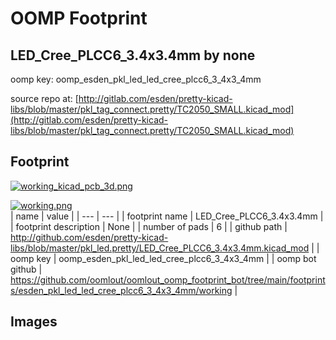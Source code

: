 # OOMP Footprint  
## LED_Cree_PLCC6_3.4x3.4mm  by none  
  
oomp key: oomp_esden_pkl_led_led_cree_plcc6_3_4x3_4mm  
  
source repo at: [http://gitlab.com/esden/pretty-kicad-libs/blob/master/pkl_tag_connect.pretty/TC2050_SMALL.kicad_mod](http://gitlab.com/esden/pretty-kicad-libs/blob/master/pkl_tag_connect.pretty/TC2050_SMALL.kicad_mod)  
## Footprint  
  
[![working_kicad_pcb_3d.png](working_kicad_pcb_3d_600.png)](working_kicad_pcb_3d.png)  
  
[![working.png](working_600.png)](working.png)  
| name | value | 
| --- | --- | 
| footprint name | LED_Cree_PLCC6_3.4x3.4mm | 
| footprint description | None | 
| number of pads | 6 | 
| github path | http://github.com/esden/pretty-kicad-libs/blob/master/pkl_led.pretty/LED_Cree_PLCC6_3.4x3.4mm.kicad_mod | 
| oomp key | oomp_esden_pkl_led_led_cree_plcc6_3_4x3_4mm | 
| oomp bot github | https://github.com/oomlout/oomlout_oomp_footprint_bot/tree/main/footprints/esden_pkl_led_led_cree_plcc6_3_4x3_4mm/working | 
## Images  
